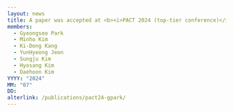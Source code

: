 ```yaml
---
layout: news
title: A paper was accepted at <b><i>PACT 2024 (top-tier conference)</i></b>.
members:
  - Gyeongseo Park
  - Minho Kim
  - Ki-Dong Kang
  - YunHyeong Jeon
  - Sungju Kim
  - Hyosang Kim
  - Daehoon Kim
YYYY: "2024"
MM: "07"
DD: 
alterlink: /publications/pact24-gpark/
---
```

